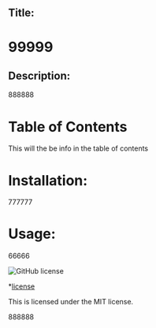 
  ## Title:
  # 99999

  ## Description:

  888888
  
  # Table of Contents

  This will the be info in the table of contents

  # Installation:

  777777

  # Usage:

  66666

  ![GitHub license](https://img.shields.io/badge/license-MIT-blue.svg)
      
  
*[license](#license)

    
  This is licensed under the MIT license.
    

  888888

